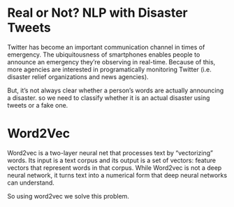 # Real or Not? NLP with Disaster Tweets
Twitter has become an important communication channel in times of emergency.
The ubiquitousness of smartphones enables people to announce an emergency they’re observing in real-time. Because of this, more agencies are interested in programatically monitoring Twitter (i.e. disaster relief organizations and news agencies).

But, it’s not always clear whether a person’s words are actually announcing a disaster.
so we need to classify whether it is an actual disaster using tweets or a fake one.

# Word2Vec
Word2vec is a two-layer neural net that processes text by “vectorizing” words. Its input is a text corpus and its output is a set of vectors: feature vectors that represent words in that corpus. 
While Word2vec is not a deep neural network, it turns text into a numerical form that deep neural networks can understand.


So using word2vec we solve this problem.
